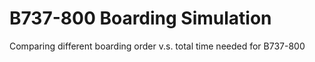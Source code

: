 # B737-800 Boarding Simulation

Comparing different boarding order v.s. total time needed for B737-800
